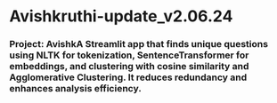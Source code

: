 # Avishkruthi-update_v2.06.24
### Project: AvishkA Streamlit app that finds unique questions using NLTK for tokenization, SentenceTransformer for embeddings, and clustering with cosine similarity and Agglomerative Clustering. It reduces redundancy and enhances analysis efficiency.
